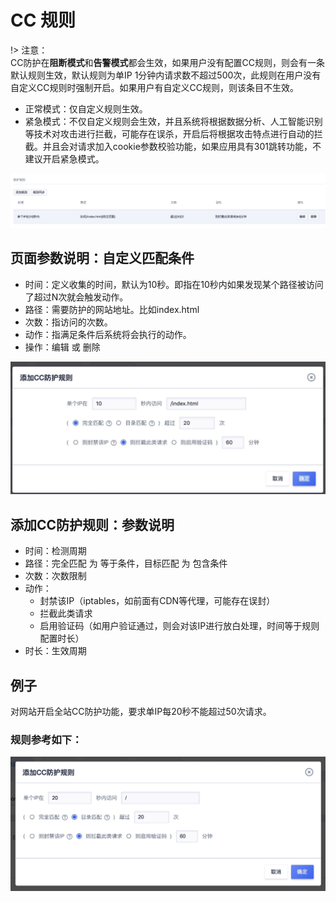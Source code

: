 # CC 规则

!> 注意：  
CC防护在**阻断模式**和**告警模式**都会生效，如果用户没有配置CC规则，则会有一条默认规则生效，默认规则为单IP 1分钟内请求数不超过500次，此规则在用户没有自定义CC规则时强制开启。如果用户有自定义CC规则，则该条目不生效。

* 正常模式：仅自定义规则生效。
* 紧急模式：不仅自定义规则会生效，并且系统将根据数据分析、人工智能识别等技术对攻击进行拦截，可能存在误杀，开启后将根据攻击特点进行自动的拦截。并且会对请求加入cookie参数校验功能，如果应用具有301跳转功能，不建议开启紧急模式。

![](/images/15971389805368.jpg)

## 页面参数说明：自定义匹配条件

  - 时间：定义收集的时间，默认为10秒。即指在10秒内如果发现某个路径被访问了超过N次就会触发动作。
  - 路径：需要防护的网站地址。比如index.html
  - 次数：指访问的次数。
  - 动作：指满足条件后系统将会执行的动作。
  - 操作：编辑 或 删除

![](/images/15971391299486.jpg)

## 添加CC防护规则：参数说明

  - 时间：检测周期
  - 路径：完全匹配 为 等于条件，目标匹配 为 包含条件
  - 次数：次数限制
  - 动作：
     - 封禁该IP（iptables，如前面有CDN等代理，可能存在误封）
     - 拦截此类请求
     - 启用验证码（如用户验证通过，则会对该IP进行放白处理，时间等于规则配置时长）
  - 时长：生效周期

## 例子

对网站开启全站CC防护功能，要求单IP每20秒不能超过50次请求。

### 规则参考如下：
![](/images/15971393155084.jpg)


